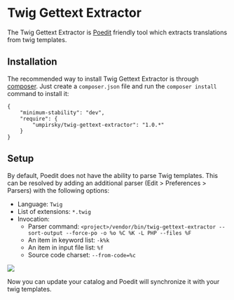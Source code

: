 Twig Gettext Extractor
======================

The Twig Gettext Extractor is [Poedit](http://www.poedit.net/download.php)
friendly tool which extracts translations from twig templates.

Installation
------------

The recommended way to install Twig Gettext Extractor is through
[composer](http://getcomposer.org). Just create a `composer.json` file and
run the `composer install` command to install it:

    {
        "minimum-stability": "dev",
        "require": {
            "umpirsky/twig-gettext-extractor": "1.0.*"
        }
    }

Setup
-----

By default, Poedit does not have the ability to parse Twig templates.
This can be resolved by adding an additional parser (Edit > Preferences > Parsers)
with the following options:

- Language: `Twig`
- List of extensions: `*.twig`
- Invocation:
    - Parser command: `<project>/vendor/bin/twig-gettext-extractor --sort-output --force-po -o %o %C %K -L PHP --files %F`
    - An item in keyword list: `-k%k`
    - An item in input file list: `%f`
    - Source code charset: `--from-code=%c`

<img src="http://i.imgur.com/f9px2.png" />

Now you can update your catalog and Poedit will synchronize it with your twig templates.
